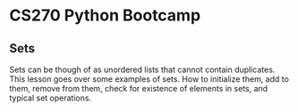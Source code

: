 # CS270 Python Bootcamp

## Sets

Sets can be though of as unordered lists that cannot contain duplicates. This lesson goes over some examples of sets. How to initialize them, add to them, remove from them, check for existence of elements in sets, and typical set operations.